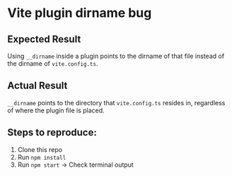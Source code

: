 # Vite plugin dirname bug

## Expected Result

Using `__dirname` inside a plugin points to the dirname of that file instead of the dirname of `vite.config.ts`.

## Actual Result

`__dirname` points to the directory that `vite.config.ts` resides in, regardless of where the plugin file is placed.

## Steps to reproduce:

1. Clone this repo
2. Run `npm install`
3. Run `npm start` -> Check terminal output
